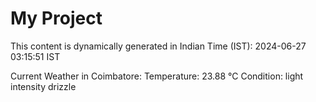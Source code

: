# My Project

This content is dynamically generated in Indian Time (IST): 2024-06-27 03:15:51 IST


Current Weather in Coimbatore:
Temperature: 23.88 °C
Condition: light intensity drizzle
